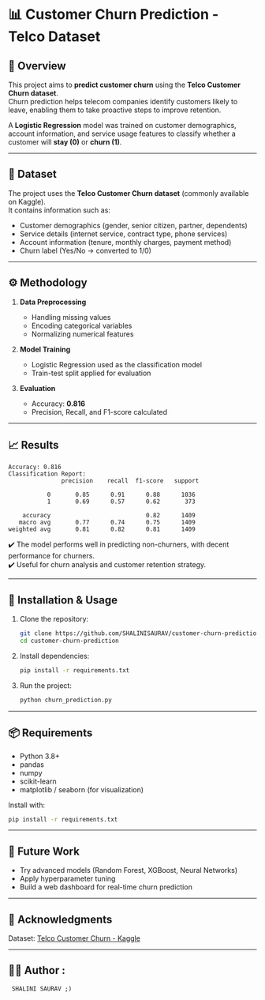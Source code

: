 # 📊 Customer Churn Prediction - Telco Dataset

## 📌 Overview
This project aims to **predict customer churn** using the **Telco Customer Churn dataset**.  
Churn prediction helps telecom companies identify customers likely to leave, enabling them to take proactive steps to improve retention.

A **Logistic Regression** model was trained on customer demographics, account information, and service usage features to classify whether a customer will **stay (0)** or **churn (1)**.

---

## 📂 Dataset
The project uses the **Telco Customer Churn dataset** (commonly available on Kaggle).  
It contains information such as:
- Customer demographics (gender, senior citizen, partner, dependents)
- Service details (internet service, contract type, phone services)
- Account information (tenure, monthly charges, payment method)
- Churn label (Yes/No → converted to 1/0)

---

## ⚙️ Methodology
1. **Data Preprocessing**
   - Handling missing values
   - Encoding categorical variables
   - Normalizing numerical features  

2. **Model Training**
   - Logistic Regression used as the classification model  
   - Train-test split applied for evaluation  

3. **Evaluation**
   - Accuracy: **0.816**  
   - Precision, Recall, and F1-score calculated  

---

## 📈 Results
```
Accuracy: 0.816
Classification Report:
               precision    recall  f1-score   support

           0       0.85      0.91      0.88      1036
           1       0.69      0.57      0.62       373

    accuracy                           0.82      1409
   macro avg       0.77      0.74      0.75      1409
weighted avg       0.81      0.82      0.81      1409
```

✔️ The model performs well in predicting non-churners, with decent performance for churners.  
✔️ Useful for churn analysis and customer retention strategy.  

---

## 🚀 Installation & Usage
1. Clone the repository:
   ```bash
   git clone https://github.com/SHALINISAURAV/customer-churn-prediction.git
   cd customer-churn-prediction
   ```

2. Install dependencies:
   ```bash
   pip install -r requirements.txt
   ```

3. Run the project:
   ```bash
   python churn_prediction.py
   ```

---

## 📦 Requirements
- Python 3.8+
- pandas
- numpy
- scikit-learn
- matplotlib / seaborn (for visualization)

Install with:
```bash
pip install -r requirements.txt
```

---

## 📌 Future Work
- Try advanced models (Random Forest, XGBoost, Neural Networks)
- Apply hyperparameter tuning
- Build a web dashboard for real-time churn prediction  

---

## 🙌 Acknowledgments
Dataset: [Telco Customer Churn - Kaggle](https://www.kaggle.com/blastchar/telco-customer-churn)

---
## 👩‍💻 Author :
     SHALINI SAURAV ;)

